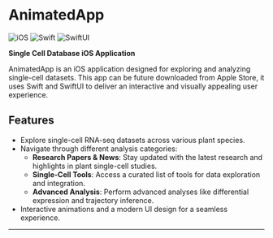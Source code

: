 # AnimatedApp
![iOS](https://img.shields.io/badge/platform-iOS-blue)
![Swift](https://img.shields.io/badge/language-Swift-orange)
![SwiftUI](https://img.shields.io/badge/UI-SwiftUI-green)


**Single Cell Database iOS Application**

AnimatedApp is an iOS application designed for exploring and analyzing single-cell datasets. This app can be future downloaded from Apple Store, it uses Swift and SwiftUI to deliver an interactive and visually appealing user experience.

## Features

- Explore single-cell RNA-seq datasets across various plant species.
- Navigate through different analysis categories:
  - **Research Papers & News**: Stay updated with the latest research and highlights in plant single-cell studies.
  - **Single-Cell Tools**: Access a curated list of tools for data exploration and integration.
  - **Advanced Analysis**: Perform advanced analyses like differential expression and trajectory inference.
- Interactive animations and a modern UI design for a seamless experience.

---
